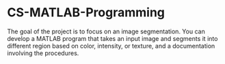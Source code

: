 # CS-MATLAB-Programming
The goal of the project is to focus on an image segmentation. You can develop a MATLAB program that takes an input image and segments it into different region based on color, intensity, or texture, and a documentation involving the procedures.
